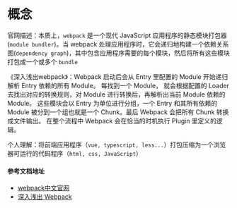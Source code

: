 # 概念

官网描述：本质上，`webpack` 是一个现代 JavaScript 应用程序的静态模块打包器(`module bundler`)。当 webpack 处理应用程序时，它会递归地构建一个依赖关系图(`dependency graph`)，其中包含应用程序需要的每个模块，然后将所有这些模块打包成一个或多个 `bundle`

《深入浅出webpack》：Webpack 启动后会从 Entry 里配置的 Module 开始递归解析 Entry 依赖的所有 Module。 每找到一个 Module， 就会根据配置的 Loader 去找出对应的转换规则，对 Module 进行转换后，再解析出当前 Module 依赖的 Module。 这些模块会以 Entry 为单位进行分组，一个 Entry 和其所有依赖的 Module 被分到一个组也就是一个 Chunk。最后 Webpack 会把所有 Chunk 转换成文件输出。 在整个流程中 Webpack 会在恰当的时机执行 Plugin 里定义的逻辑。

个人理解：将前端应用程序（`vue, typescript, less...`）打包压缩为一个浏览器可运行的代码程序（`html, css, JavaScript`）

#### 参考文档地址

- [webpack中文官网](https://www.webpackjs.com/)
- [深入浅出 Webpack](http://webpack.wuhaolin.cn/)
